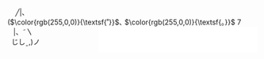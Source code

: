 &nbsp;&nbsp;&nbsp;&nbsp;╱|、  
  ($\color{rgb(255,0,0)}{\textsf{˚}}$､ $\color{rgb(255,0,0)}{\textsf{。}}$ 7 <picture> <source media="(prefers-color-scheme: dark)" srcset="https://raw.githubusercontent.com/nonepork/nonepork/main/black.gif" align="right"> <img alt="NO IMAGES?" src="https://raw.githubusercontent.com/nonepork/nonepork/main/white.gif" align="right"> </picture>  
&nbsp;&nbsp;&nbsp;|、˜〵  
&nbsp;&nbsp;じしˍ,)ノ  

[//]: <> (The above code is a mess.)
